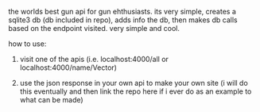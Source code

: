 the worlds best gun api for gun ehthusiasts. its very simple, creates a sqlite3 db (db included in repo), adds info the db, then makes db calls based on the endpoint visited. very simple and cool.

how to use:

1. visit one of the apis (i.e. localhost:4000/all or localhost:4000/name/Vector)

2. use the json response in your own api to make your own site (i will do this eventually and then link the repo here if i ever do as an example to what can be made)
